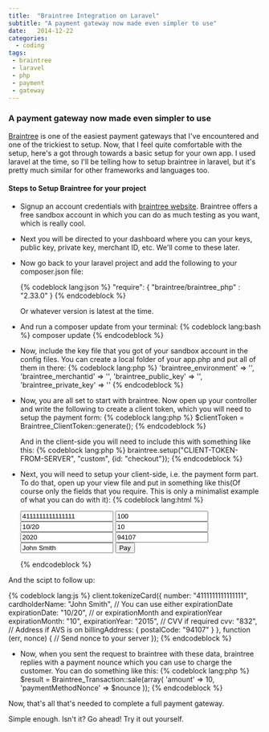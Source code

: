 ```yaml
---
title:  "Braintree Integration on Laravel"
subtitle: "A payment gateway now made even simpler to use"
date:   2014-12-22
categories:
  - coding
tags:
 - braintree
 - laravel
 - php
 - payment
 - gateway
---
```

### A payment gateway now made even simpler to use

[Braintree][braintreesite] is one of the easiest payment gateways that I've encountered and one of the trickiest to setup. Now, that I feel quite comfortable with the setup, here's a got through towards a basic setup for your own app. I used laravel at the time, so I'll be telling how to setup braintree in laravel, but it's pretty much similar for other frameworks and languages too. 


#### Steps to Setup Braintree for your project

  * Signup an  account credentials with [braintree website][braintreesite]. Braintree offers a free sandbox account in which you can do as much testing as you want, which is really cool.

  * Next you will be directed to your dashboard where you can your keys, public key, private key, merchant ID, etc. We'll come to these later.

  * Now go back to your laravel project and add the following to your composer.json file:

    {% codeblock lang:json %}
    "require": {
      "braintree/braintree_php" : "2.33.0"
    }
    {% endcodeblock %}

    Or whatever version is latest at the time.

  * And run a composer update from your terminal:
    {% codeblock lang:bash %}
    composer update
    {% endcodeblock %}

  * Now, include the key file that you got of your sandbox account in the config files. You can create a local folder of your app.php and put all of them in there:
    {% codeblock lang:php %}
      'braintree_environment' => '',
      'braintree_merchantid' => '',
      'braintree_public_key' => '',
      'braintree_private_key' => ''
    {% endcodeblock %}

  * Now, you are all set to start with braintree. Now open up your controller and write the following to create a client token, which you will need to setup the payment form:
    {% codeblock lang:php %}
    $clientToken = Braintree_ClientToken::generate();
    {% endcodeblock %}

    And in the client-side you will need to include this with something like this:
    {% codeblock lang:php %}
    braintree.setup("CLIENT-TOKEN-FROM-SERVER", "custom", {id: "checkout"});
    {% endcodeblock %}

  * Next, you will need to setup your client-side, i.e. the payment form part. To do that, open up your view file and put in something like this(Of course only the fields that you require. This is only a minimalist example of what you can do with it):
    {% codeblock lang:html %}
    <form id="checkout" action="/your/server/endpoint" method="post">
      <input data-braintree-name="number" value="4111111111111111">
      <input data-braintree-name="cvv" value="100">

      <input data-braintree-name="expiration_date" value="10/20">

      <!-- you can also split expiration date into two fields -->
      <input data-braintree-name="expiration_month" value="10">
      <input data-braintree-name="expiration_year" value="2020">

      <input data-braintree-name="postal_code" value="94107">
      <input data-braintree-name="cardholder_name" value="John Smith">

      <input type="submit" id="submit" value="Pay">
    </form>
    {% endcodeblock %}

  And the scipt to follow up:
    
  {% codeblock lang:js %}
    client.tokenizeCard({
      number: "4111111111111111",
      cardholderName: "John Smith",
      // You can use either expirationDate
      expirationDate: "10/20",
      // or expirationMonth and expirationYear
      expirationMonth: "10",
      expirationYear: "2015",
      // CVV if required
      cvv: "832",
      // Address if AVS is on
      billingAddress: {
        postalCode: "94107"
      }
    }, function (err, nonce) {
      // Send nonce to your server
    });
  {% endcodeblock %}

  * Now, when you sent the request to braintree with these data, braintree replies with a payment nounce which you can use to charge the customer. You can do something like this:
    {% codeblock lang:php %}
      $result = Braintree_Transaction::sale(array(
          'amount' => 10,
          'paymentMethodNonce' => $nounce
        ));
    {% endcodeblock %}


Now, that's all that's needed to complete a full payment gateway.


Simple enough. Isn't it? Go ahead! Try it out yourself.




[braintreesite]: https://www.braintreepayments.com/